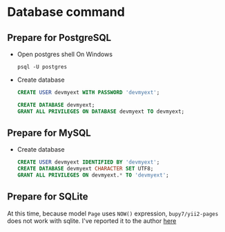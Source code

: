 # Database command

## Prepare for PostgreSQL

* Open postgres shell
    On Windows
    ```shell
    psql -U postgres
    ```
* Create database
    ```sql
    CREATE USER devmyext WITH PASSWORD 'devmyext';

    CREATE DATABASE devmyext;
    GRANT ALL PRIVILEGES ON DATABASE devmyext TO devmyext;
    ```

## Prepare for MySQL

* Create database
    ```sql
    CREATE USER devmyext IDENTIFIED BY 'devmyext';
    CREATE DATABASE devmyext CHARACTER SET UTF8;
    GRANT ALL PRIVILEGES ON devmyext.* TO 'devmyext';
    ```

## Prepare for SQLite

At this time, because model `Page` uses `NOW()` expression, `bupy7/yii2-pages` does not work with sqlite.
I've reported it to the author [here]()